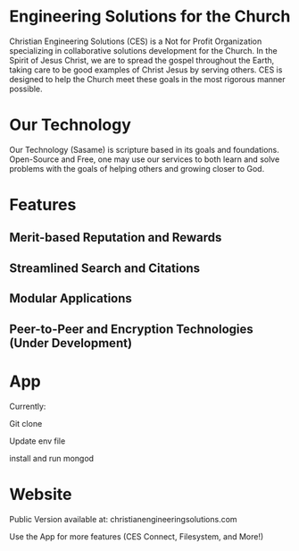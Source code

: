 # Engineering Solutions for the Church

Christian Engineering Solutions (CES) is a Not for Profit Organization specializing in collaborative solutions development for the Church. In the Spirit of Jesus Christ, we are to spread the gospel throughout the Earth, taking care to be good examples of Christ Jesus by serving others. CES is designed to help the Church meet these goals in the most rigorous manner possible.

# Our Technology

Our Technology (Sasame) is scripture based in its goals and foundations. Open-Source and Free, one may use our services to both learn and solve problems with the goals of helping others and growing closer to God.

# Features

## Merit-based Reputation and Rewards
## Streamlined Search and Citations
## Modular Applications
## Peer-to-Peer and Encryption Technologies (Under Development)

# App

Currently:

Git clone

Update env file

install and run mongod

# Website

Public Version available at:
christianengineeringsolutions.com

Use the App for more features
(CES Connect, Filesystem, and More!)
